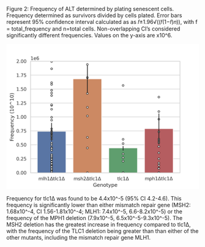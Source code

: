 Figure 2: Frequency of ALT determined by plating senescent cells. Frequency determined as survivors divided by cells plated. Error bars represent 95% confidence interval calculated as as 𝑓±1.96√((𝑓(1−𝑓)𝑛)), with f = total_frequency and n=total cells. Non-overlapping CI’s considered significantly different frequencies. Values on the y-axis are x10^6.

![Figure2, altfreq](https://raw.githubusercontent.com/Intro-Sci-Comp-UIowa/biol-4386-course-project-Kendra-Musmaker/main/Analysis/plot_telomer.png)

Frequency for tlc1Δ was found to be 4.4x10^-5 (95% CI 4.2-4.6). This frequency is significantly lower than either mismatch repair gene (MSH2: 1.68x10^-4, CI 1.56-1.81x10^-4; MLH1: 7.4x10^-5, 6.6-8.2x10^-5) or the frequency of the MPH1 deletion (7.9x10^-5, 6.5x10^-5-9.3x10^-5). The MSH2 deletion has the greatest increase in frequency compared to tlc1Δ, with the frequency of the TLC1 deletion being greater than than either of the other mutants, including the mismatch repair gene MLH1. 
